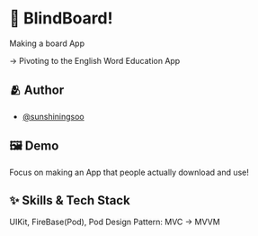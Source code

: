 # :iphone: BlindBoard!

Making a board App

-> Pivoting to the English Word Education App

## :people_hugging: Author

- [@sunshiningsoo](https://www.github.com/sunshiningsoo)


## :framed_picture: Demo

Focus on making an App that people actually download and use!

## :sparkles: Skills & Tech Stack
UIKit, FireBase(Pod), Pod
Design Pattern: MVC -> MVVM


